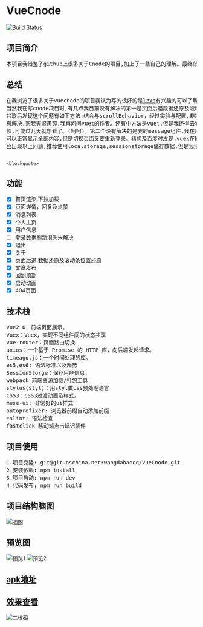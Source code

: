 # VueCnode

[![Build Status](https://www.travis-ci.org/wangdabaoqq/VueCnode.svg?branch=master)](https://www.travis-ci.org/wangdabaoqq/VueCnode)
## 项目简介</h2>
  <pre>
本项目我借鉴了github上很多关于Cnode的项目,加上了一些自己的理解。最终敲定了VueCnode,当然我只能说是搬运工,项目采用的是vue技术构建.
</pre>
## 总结
  <pre>
在我浏览了很多关于vuecnode的项目我认为写的很好的是<a href="https://github.com/lzxb/vue-cnode">lzxb</a>有兴趣的可以了解下。
当然我在写cnode项目时,有几点我目前没有解决的第一是页面后退数据还原及滚动条位置还原,我百度及
谷歌后发现这个问题有如下方法:结合<keep-alive>与scrollBehavior，经过实验与配置,非常好的没
有解决,恕我天资愚钝,我再问问vuet的作者。还有中方法是vuet,但是我还得去看文档百度,略觉得麻
烦,可能过几天就想看了。(呵呵)。第二个没有解决的是我的message组件,我在用accesstoken登录后
可以正常显示全部内容,但是切换页面又要重新登录。猜想及百度时发现,vuex在刷新时会清空数据,所以
会出现以上问题,推荐使用localstorage,sessionstorage储存数据,但是我没有搞定。目前就是这样。
 </pre>
`<blockquote>`
## 功能
- [x] 首页渲染,下拉加载
- [x] 页面详情，回复及点赞
- [x] 消息列表
- [x] 个人主页
- [x] 用户信息
- [ ] 登录数据刷新消失未解决
- [x] 退出
- [x] 关于
- [x] 页面后退,数据还原及滚动条位置还原 
- [x] 文章发布
- [x] 回到顶部
- [x] 启动动画
- [x] 404页面
## 技术栈
<pre>
Vue2.0：前端页面展示。
Vuex：Vuex，实现不同组件间的状态共享
vue-router：页面路由切换
axios：一个基于 Promise 的 HTTP 库，向后端发起请求。
timeago.js：一个时间处理的库。
es5,es6: 语法标准以及趋势
SessionStorge：保存用户信息。
webpack 前端资源加载/打包工具
stylus(styl)：用styl做css预处理语言
CSS3：CSS3过渡动画及样式。
muse-ui: 非常好的ui样式
autoprefixer: 浏览器前缀自动添加前缀
eslint: 语法检查
fastclick 移动端点击延迟插件
</pre>
<h2>项目使用</h2>
<pre>
1.项目克隆: git@git.oschina.net:wangdabaoqq/VueCnode.git
2.安装依赖: npm install
3.项目启动: npm run dev
4.代码发布: npm run build
</pre>

## 项目结构脑图
![脑图](http://op2gvlcz7.bkt.clouddn.com/vue.png)
## 预览图
![预览1](http://op2gvlcz7.bkt.clouddn.com/cv.png)
![预览2](http://op2gvlcz7.bkt.clouddn.com/SD.png)
## [apk地址](http://ou2hsk5xb.bkt.clouddn.com/node.apk) 
## [效果查看](http://Cnode.tyty.me)
![二维码](http://op2gvlcz7.bkt.clouddn.com/F.png)

